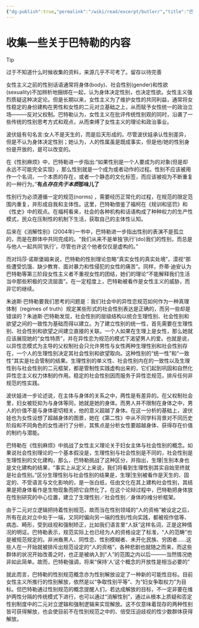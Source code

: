 ```yaml
---
{"dg-publish":true,"permalink":"/wiki/read/excerpt/butler/","title":"巴特勒收集","tags":["feminism"],"created":"2025-06-28T17:48:49.260+08:00"}
---
```



# 收集一些关于巴特勒的内容

> [!tip]
> 过于不知道什么时候收集的资料，来源几乎不可考了。留存以待完善

女性主义之前的性别话语通常将身体(body)、社会性别(gender)和性欲(sexuality)不加辨析地捆绑在一起，认为身体决定性别，也决定性欲。女性主义强烈质疑这种决定论。但是长期以来，女性主义为了维护女性的共同利益，通常将女性稳定的身份建构在男性和女性的二元对立基础之上，从而赋予女性统一的政治立场———反对父权制。巴特勒认为，女性主义在批评传统性别观的同时，沿袭了一些传统的性别思考方式和观点，从而束缚了女性主义的理论和政治事业。

波伏娃有句名言:女人不是天生的，而是后天形成的。尽管波伏娃承认性别差异，但是不认为身体决定性别；她认为，人的性属虽是既成事实，但是他/她的性别身份是开放的，是可以改变的。

在《性别麻烦》中，巴特勒进一步指出:“如果性别是一个人要成为的对象(但是却永远不可能完全实现) ，那么性别就是一个成为或者动作的过程。性别不应该被用作一个名词，一个本质的存在，或者一个静态的文化标签，而应该被视为不断重复的一种行为。”**有点*存在先于本质*那味儿了**

性别行为必须遵循一定的规范(norms) ，需要经历正常化的过程，在规范的限定范围内重复，并形成自我和主体性。这里，巴特勒借鉴了福柯在《规训和惩罚》和《性史》中的观点。在福柯看来，社会的各种机构和话语构成了种种权力的生产性模式，民众在压制性的机制下生活，获取自己的主体性认知。

后来在《消解性别》(2004年)一书中，巴特勒进一步指出性别的表演不是孤立的，而是在群体中共同完成的。“我们从来不是单独‘执行’(do)我们的性别，而总是与他人一起共同‘执行’，尽管也许这个他者仅仅是虚构的。”

而对玛莎·诺斯堡姆来说，巴特勒的性别理论忽略“真实女性的真实处境”，漠视“那些遭受饥饿、缺少教育、面对暴力和性侵犯的女性的痛苦”。同样，乔蒂·迪安认为巴特勒等第三阶段女性主义者不重视女性的团结，她们的理论“不能解释我们生活当中那些积极的交流层面”。在一定程度上，巴特勒被看作是女性主义的威胁，而非它的继续。

朱迪斯·巴特勒要我们思考的问题是：我们社会中的异性恋规范如何作为一种真理体制（regimes of truth）规定某些形式的社会性别表达是正确的，而另一些却是错误的？朱迪斯·巴特勒发现，社会性别的层级结构以统合生理性别、社会性别和欲望之间的一致性为基础而得以建立。为了建立性别的统一性，首先需要在生理性别、社会性别和欲望之间建立直接的关联。一个人如果在生理上是女性，那么她就应该展现她的“女性特质”，并在异性恋为规范的模式下渴望男人的爱。也就是说，以异性恋模式为主导的父权制社会只允许男性与女性两种生理性别和社会性别存在，一个人的生理性别决定其社会性别和欲望取向。这种性别的“统一性”和“一致性”其实是社会管制的结果。生理性别的单义性、社会性别内在的一致性以及生理性别与社会性别的二元框架，都是管制性实践虚构出来的，它们起到巩固和自然化异性恋主义权力体制的作用。稳定的社会性别因而服务于异性恋规范，排斥任何非规范的性实践。

波伏娃进一步论述说，在主体与身体的关系之中，两性是有差异的。在父权制社会里，妇女被贬抑为与身体等同，她就是她的身体。而男人并不限制在身体之中，男人的价值不是与身体密切相关，他的意义超越了身体。在这一分析的基础上，波伏娃也为女性设想了超越身体的图景，她在《第二性》中从不同学科背景对不同历史阶段和不同角色的女性进行了分析，其焦点是分析女性要超越身体、获得存在价值的制约与潜能。

巴特勒在《性别麻烦》中挑战了女性主义理论关于妇女主体与社会性别的概念。如果说社会性别理论的一个基本假没是，生理性别与社会性别是不同的，社会性别是生理性别的文化建构，那么，巴特勒挑战了这种区分，并指出，生理|生别本身也是文化建构的结果，“事实上从定义上来说，我们将看到生理性别其实自始至终就是社会性别。”区分生理性别与社会性别的结果是，生理|生别被看作是天生的、固定的、不受语言与文化影响的，是一张白纸，任由文化在其上建构社会性别，其结果是把身体看作是生物现象而把它自然化了。在这个论辩过程中，巴特勒把身体放在性别研究的中心位置，建立了生理性别／社会性别／身体的i维分析框架。

由于二元对立逻辑把持着性别规范，故而当在性别领域的“人的资格”被设定之后，所有在此对立中处于一端，又同时偏向另一端的性别/性向实践，都被视作低等、病态、畸形，受到歧视和强制矫正，比如我们语言里“人妖”这样名词，正是这种情况的明证。巴特勒表示，规范实际上也已经为人的资格设定了标准，“人的范畴”也是被规范规定的。非洲裔黑人、同性恋、性别模糊者、未开化民族、穷困者......这些人在一开始就被排斥出规范设定的“人的资格”，各种悲剧也就随之而来，而这些群体的状况开始改善之时，也正是被纳入到“人”的范围之内以后———当然情况绝非如此简单。故而，巴特勒强调，将来“保持‘人’这个概念的开放性是相当必要的”

就此而言，巴特勒的性别规范概念亦为性别解放设定了一种新的可能性目标。目前女性主义所推行的性别解放，依然是以“争取性别平等”、为“妇女争取权力”为目标。但巴特勒通过性别规范的概念提醒人们，若达成解放的目标，不一定非要在维护两性分隔的传统模式下进行，也可以通过“消解性别”，通过从根本上质疑和否定性别制度中的二元对立逻辑和强制逻辑来实现解放。这不仅意味着现存的两种性别皆可获得解放，也会使目前不在性别规范之中的、倍受压迫歧视的性少数群体获得解放。
